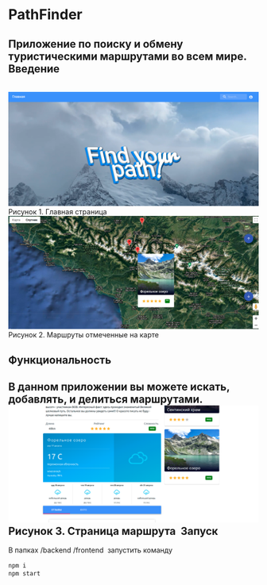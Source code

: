 # PathFinder
​
Приложение по поиску и обмену туристическими маршрутами во всем мире. 
​
Введение
-----------
​
![alt text](screenshots/1.png "Главная страница")
Рисунок 1. Главная страница
​
![alt text](screenshots/2.png "Маршруты отмеченные на карте")
Рисунок 2. Маршруты отмеченные на карте
​

Функциональность
-----------
​
В данном приложении вы можете искать, добавлять, и делиться маршрутами. 
​
![alt text](screenshots/3.png "Страница маршрута")
Рисунок 3. Страница маршрута
​
Запуск
-----------
В папках 
/backend
/frontend
​
запустить команду
​
```
npm i
npm start
